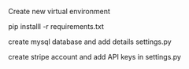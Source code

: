Create new virtual environment

pip installl -r requirements.txt

create mysql database and add details settings.py

create stripe account and add API keys in settings.py
